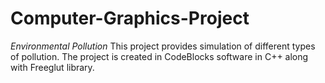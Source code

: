 # Computer-Graphics-Project
*Environmental Pollution*
This project provides simulation of different types of pollution.
The project is created in CodeBlocks software in C++ along with Freeglut library.
